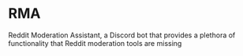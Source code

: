 # RMA
Reddit Moderation Assistant, a Discord bot that provides a plethora of functionality that Reddit moderation tools are missing
